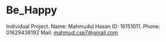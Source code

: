 # Be_Happy
Individual Project.
Name: Mahmudul Hasan 
ID: 16151011.
Phone: 01629438192
Mail: mahmud.cse7@gmail.com
